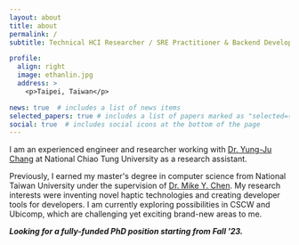 ```yaml
---
layout: about
title: about
permalink: /
subtitle: Technical HCI Researcher / SRE Practitioner & Backend Developer

profile:
  align: right
  image: ethanlin.jpg
  address: >
    <p>Taipei, Taiwan</p>

news: true  # includes a list of news items
selected_papers: true # includes a list of papers marked as "selected={true}"
social: true  # includes social icons at the bottom of the page
---
```


I am an experienced engineer and researcher working with [Dr. Yung-Ju Chang](https://www.armuro.info/) at National Chiao Tung University as a research assistant. 

Previously, I earned my master's degree in computer science from National Taiwan University under the supervision of [Dr. Mike Y. Chen](https://mikechen.com/). My research interests were inventing novel haptic technologies and creating developer tools for developers. I am currently exploring possibilities in CSCW and Ubicomp, which are challenging yet exciting brand-new areas to me.

***Looking for a fully-funded PhD position starting from Fall '23.***
